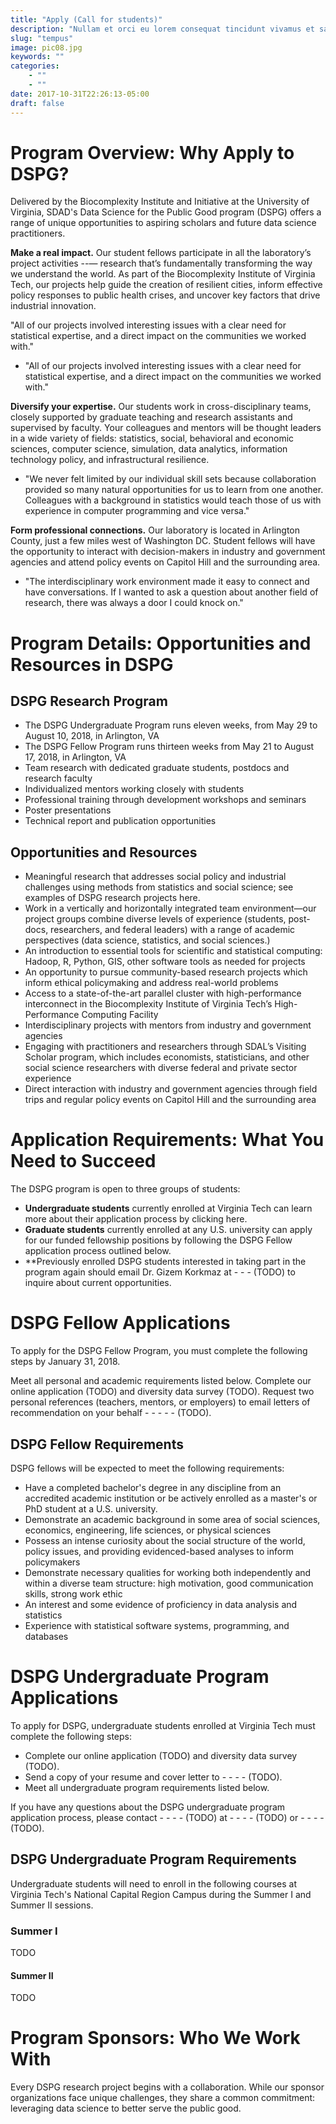 ```yaml
---
title: "Apply (Call for students)"
description: "Nullam et orci eu lorem consequat tincidunt vivamus et sagittis magna sed nunc rhoncus condimentum sem. In efficitur ligula tate urna. Maecenas massa sed magna lacinia magna pellentesque lorem ipsum dolor. Nullam et orci eu lorem consequat tincidunt. Vivamus et sagittis tempus."
slug: "tempus"
image: pic08.jpg
keywords: ""
categories: 
    - ""
    - ""
date: 2017-10-31T22:26:13-05:00
draft: false
---
```


# Program Overview: Why Apply to DSPG?

Delivered by the Biocomplexity Institute and Initiative at the University of Virginia, SDAD's Data Science for the Public Good program (DSPG) offers a range of unique opportunities to aspiring scholars and future data science practitioners.

**Make a real impact.** Our student fellows participate in all the laboratory’s project activities --— research that’s fundamentally transforming the way we understand the world. As part of the Biocomplexity Institute of Virginia Tech, our projects help guide the creation of resilient cities, inform effective policy responses to public health crises, and uncover key factors that drive industrial innovation.

"All of our projects involved interesting issues with a clear need for statistical expertise, and a direct impact on the communities we worked with."

- "All of our projects involved interesting issues with a clear need for statistical expertise, and a direct impact on the communities we worked with."

**Diversify your expertise.** Our students work in cross-disciplinary teams, closely supported by graduate teaching and research assistants and supervised by faculty. Your colleagues and mentors will be thought leaders in a wide variety of fields: statistics, social, behavioral and economic sciences, computer science, simulation, data analytics, information technology policy, and infrastructural resilience.

- "We never felt limited by our individual skill sets because collaboration provided so many natural opportunities for us to learn from one another. Colleagues with a background in statistics would teach those of us with experience in computer programming and vice versa."

**Form professional connections.** Our laboratory is located in Arlington County, just a few miles west of Washington DC. Student fellows will have the opportunity to interact with decision-makers in industry and government agencies and attend policy events on Capitol Hill and the surrounding area.

- "The interdisciplinary work environment made it easy to connect and have conversations. If I wanted to ask a question about another field of research, there was always a door I could knock on."

# Program Details: Opportunities and Resources in DSPG

## DSPG Research Program

- The DSPG Undergraduate Program runs eleven weeks, from May 29 to August 10, 2018, in Arlington, VA
- The DSPG Fellow Program runs thirteen weeks from May 21 to August 17, 2018, in Arlington, VA
- Team research with dedicated graduate students, postdocs and research faculty
- Individualized mentors working closely with students
- Professional training through development workshops and seminars
- Poster presentations
- Technical report and publication opportunities

## Opportunities and Resources

- Meaningful research that addresses social policy and industrial challenges using methods from statistics and social science; see examples of DSPG research projects here.
- Work in a vertically and horizontally integrated team environment—our project groups combine diverse levels of experience (students, post-docs, researchers, and federal leaders) with a range of academic perspectives (data science, statistics, and social sciences.)
- An introduction to essential tools for scientific and statistical computing: Hadoop, R, Python, GIS, other software tools as needed for projects
- An opportunity to pursue community-based research projects which inform ethical policymaking and address real-world problems
- Access to a state-of-the-art parallel cluster with high-performance interconnect in the Biocomplexity Institute of Virginia Tech’s High-Performance Computing Facility
- Interdisciplinary projects with mentors from industry and government agencies
- Engaging with practitioners and researchers through SDAL’s Visiting Scholar program, which includes economists, statisticians, and other social science researchers with diverse federal and private sector experience
- Direct interaction with industry and government agencies through field trips and regular policy events on Capitol Hill and the surrounding area

# Application Requirements: What You Need to Succeed

The DSPG program is open to three groups of students:

- **Undergraduate students** currently enrolled at Virginia Tech can learn more about their application process by clicking here.
- **Graduate students** currently enrolled at any U.S. university can apply for our funded fellowship positions by following the DSPG Fellow application process outlined below.
- **Previously enrolled DSPG students interested in taking part in the program again should email Dr. Gizem Korkmaz at - - - (TODO) to inquire about current opportunities.

# DSPG Fellow Applications

To apply for the DSPG Fellow Program, you must complete the following steps by January 31, 2018.

Meet all personal and academic requirements listed below.
Complete our online application (TODO) and diversity data survey (TODO).
Request two personal references (teachers, mentors, or employers) to email letters of recommendation on your behalf - - - - - (TODO).

## DSPG Fellow Requirements

DSPG fellows will be expected to meet the following requirements:

- Have a completed bachelor's degree in any discipline from an accredited academic institution or be actively enrolled as a master's or PhD student at a U.S. university. 
- Demonstrate an academic background in some area of social sciences, economics, engineering, life sciences, or physical sciences
- Possess an intense curiosity about the social structure of the world, policy issues, and providing evidenced-based analyses to inform policymakers
- Demonstrate necessary qualities for working both independently and within a diverse team structure: high motivation, good communication skills, strong work ethic
- An interest and some evidence of proficiency in data analysis and statistics
- Experience with statistical software systems, programming, and databases

# DSPG Undergraduate Program Applications

To apply for DSPG, undergraduate students enrolled at Virginia Tech must complete the following steps:

- Complete our online application (TODO) and diversity data survey (TODO).
- Send a copy of your resume and cover letter to  - - - - (TODO). 
- Meet all undergraduate program requirements listed below.

If you have any questions about the DSPG undergraduate program application process, please contact - - - - (TODO) at - - - - (TODO) or - - - - (TODO).

## DSPG Undergraduate Program Requirements

Undergraduate students will need to enroll in the following courses at Virginia Tech's National Capital Region Campus during the Summer I and Summer II sessions. 

### Summer I

TODO

#### Summer II

TODO

# Program Sponsors: Who We Work With

Every DSPG research project begins with a collaboration. While our sponsor organizations face unique challenges, they share a common commitment: leveraging data science to better serve the public good.

